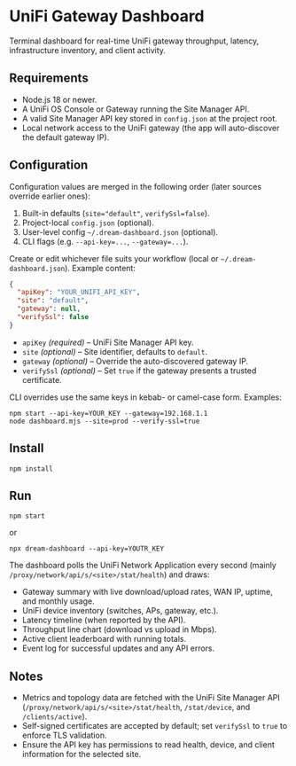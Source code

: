 # UniFi Gateway Dashboard

Terminal dashboard for real-time UniFi gateway throughput, latency, infrastructure inventory, and client activity.

## Requirements

- Node.js 18 or newer.
- A UniFi OS Console or Gateway running the Site Manager API.
- A valid Site Manager API key stored in `config.json` at the project root.
- Local network access to the UniFi gateway (the app will auto-discover the default gateway IP).

## Configuration

Configuration values are merged in the following order (later sources override earlier ones):

1. Built-in defaults (`site="default"`, `verifySsl=false`).
2. Project-local `config.json` (optional).
3. User-level config `~/.dream-dashboard.json` (optional).
4. CLI flags (e.g. `--api-key=...`, `--gateway=...`).

Create or edit whichever file suits your workflow (local or `~/.dream-dashboard.json`). Example content:

```json
{
  "apiKey": "YOUR_UNIFI_API_KEY",
  "site": "default",
  "gateway": null,
  "verifySsl": false
}
```

- `apiKey` *(required)* – UniFi Site Manager API key.
- `site` *(optional)* – Site identifier, defaults to `default`.
- `gateway` *(optional)* – Override the auto-discovered gateway IP.
- `verifySsl` *(optional)* – Set `true` if the gateway presents a trusted certificate.

CLI overrides use the same keys in kebab- or camel-case form. Examples:

```console
npm start --api-key=YOUR_KEY --gateway=192.168.1.1
node dashboard.mjs --site=prod --verify-ssl=true
```

## Install

```console
npm install
```

## Run

```console
npm start
```

or

```console
npx dream-dashboard --api-key=YOUTR_KEY
```

The dashboard polls the UniFi Network Application every second (mainly `/proxy/network/api/s/<site>/stat/health`) and draws:

- Gateway summary with live download/upload rates, WAN IP, uptime, and monthly usage.
- UniFi device inventory (switches, APs, gateway, etc.).
- Latency timeline (when reported by the API).
- Throughput line chart (download vs upload in Mbps).
- Active client leaderboard with running totals.
- Event log for successful updates and any API errors.

## Notes

- Metrics and topology data are fetched with the UniFi Site Manager API (`/proxy/network/api/s/<site>/stat/health`, `/stat/device`, and `/clients/active`).
- Self-signed certificates are accepted by default; set `verifySsl` to `true` to enforce TLS validation.
- Ensure the API key has permissions to read health, device, and client information for the selected site.
